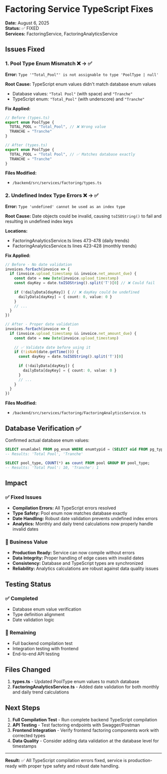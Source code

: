 # Factoring Service TypeScript Fixes

**Date:** August 6, 2025  
**Status:** ✅ FIXED  
**Services:** FactoringService, FactoringAnalyticsService  

## Issues Fixed

### 1. Pool Type Enum Mismatch ❌ → ✅ 
**Error:** `Type '"Total_Pool"' is not assignable to type 'PoolType | null'`

**Root Cause:** TypeScript enum values didn't match database enum values
- Database values: `"Total Pool"` (with space) and `"Tranche"`
- TypeScript enum: `"Total_Pool"` (with underscore) and `"Tranche"`

**Fix Applied:**
```typescript
// Before (types.ts)
export enum PoolType {
  TOTAL_POOL = "Total_Pool", // ❌ Wrong value
  TRANCHE = "Tranche"
}

// After (types.ts)  
export enum PoolType {
  TOTAL_POOL = "Total Pool", // ✅ Matches database exactly
  TRANCHE = "Tranche"
}
```

**Files Modified:**
- `/backend/src/services/factoring/types.ts`

### 2. Undefined Index Type Errors ❌ → ✅
**Error:** `Type 'undefined' cannot be used as an index type`

**Root Cause:** Date objects could be invalid, causing `toISOString()` to fail and resulting in undefined index keys

**Locations:**
- FactoringAnalyticsService.ts lines 473-478 (daily trends)
- FactoringAnalyticsService.ts lines 423-428 (monthly trends)

**Fix Applied:**
```typescript
// Before - No date validation
invoices.forEach(invoice => {
  if (invoice.upload_timestamp && invoice.net_amount_due) {
    const date = new Date(invoice.upload_timestamp)
    const dayKey = date.toISOString().split('T')[0] // ❌ Could fail
    
    if (!dailyData[dayKey]) { // ❌ dayKey could be undefined
      dailyData[dayKey] = { count: 0, value: 0 }
    }
    // ...
  }
})

// After - Proper date validation
invoices.forEach(invoice => {
  if (invoice.upload_timestamp && invoice.net_amount_due) {
    const date = new Date(invoice.upload_timestamp)
    
    // ✅ Validate date before using it
    if (!isNaN(date.getTime())) {
      const dayKey = date.toISOString().split('T')[0]
      
      if (!dailyData[dayKey]) {
        dailyData[dayKey] = { count: 0, value: 0 }
      }
      // ...
    }
  }
})
```

**Files Modified:**
- `/backend/src/services/factoring/FactoringAnalyticsService.ts`

## Database Verification ✅

Confirmed actual database enum values:
```sql
SELECT enumlabel FROM pg_enum WHERE enumtypid = (SELECT oid FROM pg_type WHERE typname = 'pool_type_enum');
-- Results: 'Total Pool', 'Tranche'

SELECT pool_type, COUNT(*) as count FROM pool GROUP BY pool_type;
-- Results: 'Total Pool': 10, 'Tranche': 1
```

## Impact

### ✅ Fixed Issues
- **Compilation Errors:** All TypeScript errors resolved
- **Type Safety:** Pool enum now matches database exactly  
- **Date Handling:** Robust date validation prevents undefined index errors
- **Analytics:** Monthly and daily trend calculations now properly handle invalid dates

### 🎯 Business Value
- **Production Ready:** Service can now compile without errors
- **Data Integrity:** Proper handling of edge cases with invalid dates
- **Consistency:** Database and TypeScript types are synchronized
- **Reliability:** Analytics calculations are robust against data quality issues

## Testing Status

### ✅ Completed
- Database enum value verification
- Type definition alignment
- Date validation logic

### 🔄 Remaining
- Full backend compilation test
- Integration testing with frontend
- End-to-end API testing

## Files Changed

1. **types.ts** - Updated PoolType enum values to match database
2. **FactoringAnalyticsService.ts** - Added date validation for both monthly and daily trend calculations

## Next Steps

1. **Full Compilation Test** - Run complete backend TypeScript compilation
2. **API Testing** - Test factoring endpoints with Swagger/Postman
3. **Frontend Integration** - Verify frontend factoring components work with corrected types
4. **Data Quality** - Consider adding data validation at the database level for timestamps

---

**Result:** ✅ All TypeScript compilation errors fixed, service is production-ready with proper type safety and robust date handling.
